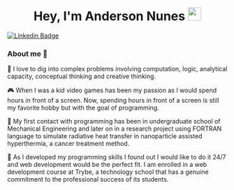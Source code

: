 <h1 align="center">Hey, I'm Anderson Nunes <img src="https://raw.githubusercontent.com/aemmadi/aemmadi/master/wave.gif" width="30px"></h1> 

[![Linkedin Badge](https://img.shields.io/badge/-andersonnunes-blue?style=flat-square&logo=Linkedin&logoColor=white&link=https://www.linkedin.com/in/andersonnunessousa/)](https://www.linkedin.com/in/andersonnunessousa/)
<!-- ![Visitor Badge](https://visitor-badge.laobi.icu/badge?page_id=gitnunes.gitnunes) -->

<!-- <p align="center"> <img src="https://octodex.github.com/images/daftpunktocat-thomas.gif" height="160px" width="160px"> <img src="https://octodex.github.com/images/daftpunktocat-guy.gif" height="160px" width="160px"> </p> -->

### About me 👋

🧮 I love to dig into complex problems involving computation, logic, analytical capacity, conceptual thinking and creative thinking. 

🎮 When I was a kid video games has been my passion as I would spend hours in front of a screen. Now, spending hours in front of a screen is still my favorite hobby but with the goal of programming. 

🤖 My first contact with programming has been in undergraduate school of Mechanical Engineering and later on in a research project using FORTRAN language to simulate radiative heat transfer in nanoparticle assisted hyperthermia, a cancer treatment method. 

🚀 As I developed my programming skills I found out I would like to do it 24/7 and web development would be the perfect fit. I am enrolled in a web development course at Trybe, a technology school that has a genuine commitment to the professional success of its students.


<!--
**gitnunes/gitnunes** is a ✨ _special_ ✨ repository because its `README.md` (this file) appears on your GitHub profile.

Here are some ideas to get you started:

- 🔭 I’m currently working on ...
- 🌱 I’m currently learning ...
- 👯 I’m looking to collaborate on ...
- 🤔 I’m looking for help with ...
- 💬 Ask me about ...
- 📫 How to reach me: ...
- 😄 Pronouns: ...
- ⚡ Fun fact: ...
-->

<!-- ![Anderson's Github Stats](https://github-readme-stats.vercel.app/api?username=gitnunes&count_private=true&show_icons=true&include_all_commits=true) -->

<!-- ![Top Langs](https://github-readme-stats.vercel.app/api/top-langs/?username=gitnunes&hide=TeX&layout=compact)
<br/>
 -->

